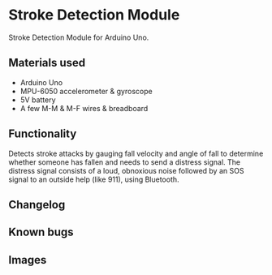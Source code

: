 # Stroke Detection Module
Stroke Detection Module for Arduino Uno.

## Materials used
* Arduino Uno
* MPU-6050 accelerometer & gyroscope
* 5V battery
* A few M-M & M-F wires & breadboard

## Functionality
Detects stroke attacks by gauging fall velocity and angle of fall to determine whether someone has fallen and needs to send a distress signal. The distress signal consists of a loud, obnoxious noise followed by an SOS signal to an outside help (like 911), using Bluetooth.

## Changelog


## Known bugs


## Images
